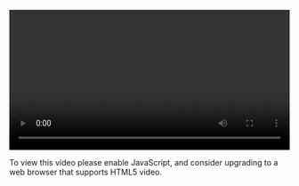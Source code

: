 <video controls="" style="width: 100%; display: block;"><source src="http://o86bpj665.bkt.clouddn.com/hand-in-hand-react/18-submit-login-form.mp4" type="video/mp4"><p>To view this video please enable JavaScript, and consider upgrading to a web browser that supports HTML5 video.</p></video>
